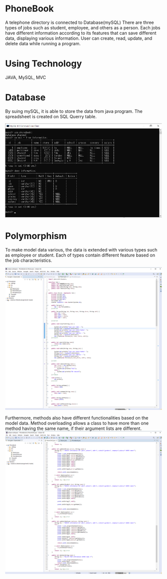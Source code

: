 # PhoneBook
A telephone directory is connected to Database(mySQL)
There are three types of jobs such as student, employee, and others as a person.
Each jobs have different information according to its features that can save different data,
displaying various information.
User can create, read, update, and delete data while running a program.

# Using Technology
JAVA, MySQL, MVC

# Database
By suing mySQL, it is able to store the data from java program.
The spreadsheet is created on SQL Querry table.

![guide1](./img/db.png)

# Polymorphism 
To make model data various, the data is extended with various types such as employee or student.
Each of types contain different feature based on the job characteristics.

![guide2](./img/Overriding.png)

Furthermore, methods also have different functionalities based on the model data.
Method overloading allows a class to have more than one method having the same name, if their argument lists are different.
![guide3](./img/Overloading.png)


